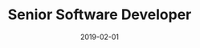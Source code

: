 ---
date: 2019-02-01
year: 2018-2019
title: Senior Software Developer
project: On Stage GameJam
customer: Inno Games
image: "/assets/images/igJam.jpeg"
description: I was part of the InnoGames On Stage Jam team at Gamescom in both 2018 and 2019. In both years, we developed a game from scratch on stage in 48 hours.
projectLink: IGJam 2019
projectLinkSrc: https://www.gamesmarkt.de/publishing/innogames-game-jam-im-zeichen-der-barrierefreiheit-67d294caa4e45caae12d8818ca30e1c7
---
